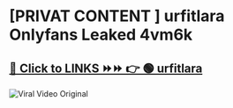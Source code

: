 
 # [PRIVAT CONTENT ] urfitlara Onlyfans Leaked 4vm6k

## <h2><a href="https://clipsfans.com/urfitlara&ref=git">🔗 Click to LINKS ⏩⏩ 👉 🟢 urfitlara </a></h2>

<a href="https://clipsfans.com/urfitlara&ref=git" rel="nofollow" data-target="animated-image.originalLink"><img src="https://i.ibb.co.com/xMMVF88/686577567.gif" alt="Viral Video Original" style="max-width: 100%; display: inline-block;" data-target="animated-image.originalImage"></a>

